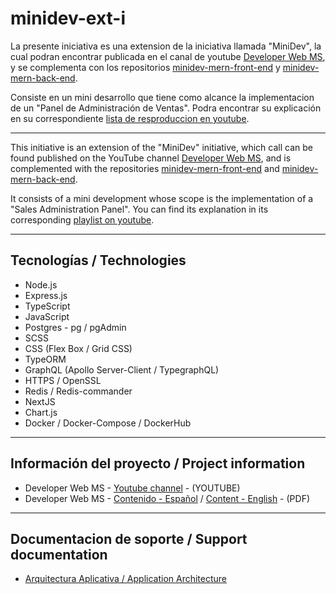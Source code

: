 # minidev-ext-i

La presente iniciativa es una extension de la iniciativa llamada "MiniDev", la cual podran encontrar publicada en el canal de youtube [Developer Web MS](https://www.youtube.com/playlist?list=PLWnRJL1SdIiogd05dz8OLTEmFQNLMSfm2), y se complementa con los repositorios [minidev-mern-front-end](https://github.com/mspano-web/minidev-mern-front-end) y [minidev-mern-back-end](https://github.com/mspano-web/minidev-mern-back-end).

Consiste en un mini desarrollo que tiene como alcance la implementacion de un "Panel de Administración de Ventas". Podra encontrar su explicación  en su correspondiente [lista de resproduccion en youtube](https://www.youtube.com/playlist?list=PLWnRJL1SdIirgRiEgEV0aHNpencFQqppu).

___

This initiative is an extension of the "MiniDev" initiative, which call can be found published on the YouTube channel [Developer Web MS](https://www.youtube.com/playlist?list=PLWnRJL1SdIiogd05dz8OLTEmFQNLMSfm2), and is complemented with the repositories [minidev-mern-front-end](https://github.com/mspano-web/minidev-mern-front-end) and [minidev-mern-back-end](https://github.com/mspano-web/minidev-mern-back-end).

It consists of a mini development whose scope is the implementation of a "Sales Administration Panel". You can find its explanation in its corresponding [playlist on youtube](https://www.youtube.com/playlist?list=PLWnRJL1SdIirgRiEgEV0aHNpencFQqppu).
___

## Tecnologías / Technologies

* Node.js
* Express.js
* TypeScript
* JavaScript
* Postgres - pg / pgAdmin
* SCSS 
* CSS (Flex Box / Grid CSS)
* TypeORM
* GraphQL (Apollo Server-Client / TypegraphQL)
* HTTPS / OpenSSL
* Redis / Redis-commander
* NextJS
* Chart.js
* Docker / Docker-Compose / DockerHub
___

## Información del proyecto / Project information

* Developer Web MS - [Youtube channel](https://www.youtube.com/playlist?list=PLWnRJL1SdIirgRiEgEV0aHNpencFQqppu) - (YOUTUBE)
* Developer Web MS - [Contenido - Español](https://drive.google.com/file/d/1UUEgdgaYiOm3kj0dOqEVBLXB0qE9-4Y_/view?usp=sharing) / [Content - English](https://drive.google.com/file/d/1Z91YXfbAz_5OkcNFkD31wHV1ytbcgtCM/view?usp=sharing) - (PDF) 

___

## Documentacion de soporte / Support documentation
* [Arquitectura Aplicativa / Application Architecture](https://drive.google.com/file/d/144ROcXI89n9u96WolUut3niouZ6EgLzt/view?usp=sharing)

